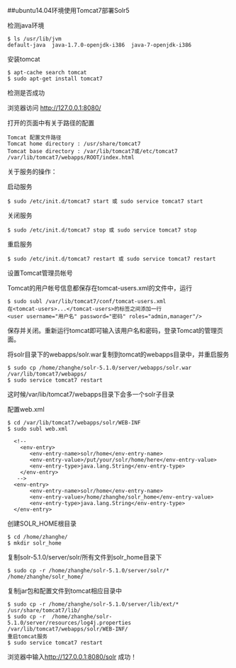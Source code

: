 ##ubuntu14.04环境使用Tomcat7部署Solr5

检测java环境
```
$ ls /usr/lib/jvm
default-java  java-1.7.0-openjdk-i386  java-7-openjdk-i386
```

安装tomcat
```
$ apt-cache search tomcat
$ sudo apt-get install tomcat7
```

检测是否成功

浏览器访问
<http://127.0.0.1:8080/>

打开的页面中有关于路径的配置
```
Tomcat 配置文件路径
Tomcat home directory : /usr/share/tomcat7
Tomcat base directory : /var/lib/tomcat7或/etc/tomcat7
/var/lib/tomcat7/webapps/ROOT/index.html
```

关于服务的操作：

启动服务
```
$ sudo /etc/init.d/tomcat7 start 或 sudo service tomcat7 start
```

关闭服务
```
$ sudo /etc/init.d/tomcat7 stop 或 sudo service tomcat7 stop
```

重启服务
```
$ sudo /etc/init.d/tomcat7 restart 或 sudo service tomcat7 restart
```

设置Tomcat管理员帐号

Tomcat的用户帐号信息都保存在tomcat-users.xml的文件中，运行
```
$ sudo subl /var/lib/tomcat7/conf/tomcat-users.xml
在<tomcat-users>...</tomcat-users>的标签之间添加一行
<user username="用户名" password="密码" roles="admin,manager"/>
```

保存并关闭。重新运行tomcat即可输入该用户名和密码，登录Tomcat的管理页面。

将solr目录下的webapps/solr.war复制到tomcat的webapps目录中，并重启服务
```
$ sudo cp /home/zhanghe/solr-5.1.0/server/webapps/solr.war /var/lib/tomcat7/webapps/
$ sudo service tomcat7 restart
```
这时候/var/lib/tomcat7/webapps目录下会多一个solr子目录


配置web.xml
```
$ cd /var/lib/tomcat7/webapps/solr/WEB-INF
$ sudo subl web.xml
```

```
  <!--
    <env-entry>
       <env-entry-name>solr/home</env-entry-name>
       <env-entry-value>/put/your/solr/home/here</env-entry-value>
       <env-entry-type>java.lang.String</env-entry-type>
    </env-entry>
   -->
  <env-entry>
       <env-entry-name>solr/home</env-entry-name>
       <env-entry-value>/home/zhanghe/solr_home</env-entry-value>
       <env-entry-type>java.lang.String</env-entry-type>
  </env-entry>
```

创建SOLR_HOME根目录
```
$ cd /home/zhanghe/
$ mkdir solr_home
```

复制solr-5.1.0/server/solr/所有文件到solr_home目录下
```
$ sudo cp -r /home/zhanghe/solr-5.1.0/server/solr/* /home/zhanghe/solr_home/
```

复制jar包和配置文件到tomcat相应目录中
```
$ sudo cp -r /home/zhanghe/solr-5.1.0/server/lib/ext/* /usr/share/tomcat7/lib/
$ sudo cp -r  /home/zhanghe/solr-5.1.0/server/resources/log4j.properties /var/lib/tomcat7/webapps/solr/WEB-INF/
重启tomcat服务
$ sudo service tomcat7 restart
```

浏览器中输入<http://127.0.0.1:8080/solr>
成功！